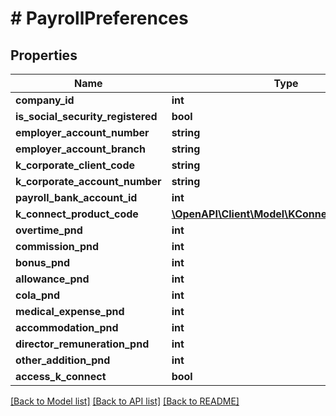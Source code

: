 # # PayrollPreferences

## Properties

Name | Type | Description | Notes
------------ | ------------- | ------------- | -------------
**company_id** | **int** |  | [optional]
**is_social_security_registered** | **bool** |  | [optional]
**employer_account_number** | **string** |  | [optional]
**employer_account_branch** | **string** |  | [optional]
**k_corporate_client_code** | **string** |  | [optional]
**k_corporate_account_number** | **string** |  | [optional]
**payroll_bank_account_id** | **int** |  | [optional]
**k_connect_product_code** | [**\OpenAPI\Client\Model\KConnectProductCode**](KConnectProductCode.md) |  | [optional]
**overtime_pnd** | **int** |  | [optional]
**commission_pnd** | **int** |  | [optional]
**bonus_pnd** | **int** |  | [optional]
**allowance_pnd** | **int** |  | [optional]
**cola_pnd** | **int** |  | [optional]
**medical_expense_pnd** | **int** |  | [optional]
**accommodation_pnd** | **int** |  | [optional]
**director_remuneration_pnd** | **int** |  | [optional]
**other_addition_pnd** | **int** |  | [optional]
**access_k_connect** | **bool** |  | [optional]

[[Back to Model list]](../../README.md#models) [[Back to API list]](../../README.md#endpoints) [[Back to README]](../../README.md)
